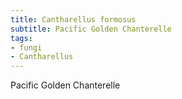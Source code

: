 ```yaml
---
title: Cantharellus formosus
subtitle: Pacific Golden Chanterelle
tags:
- fungi
- Cantharellus
---
```


Pacific Golden Chanterelle
